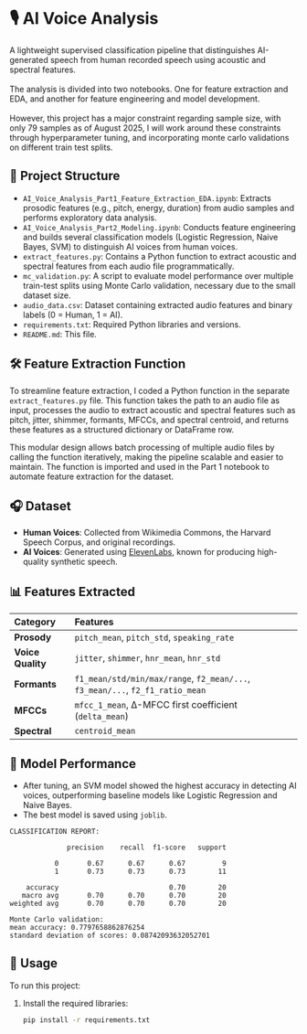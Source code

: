 # 🎙️ AI Voice Analysis

A lightweight supervised classification pipeline that distinguishes AI-generated speech from human recorded speech using acoustic and spectral features. <br><br> The analysis is divided into two notebooks. One for feature extraction and EDA, and another for feature engineering and model development. <br><br> However, this project has a major constraint regarding sample size, with only 79 samples as of August 2025, I will work around these constraints through hyperparameter tuning, and incorporating monte carlo validations on different train test splits.

## 📁 Project Structure

- `AI_Voice_Analysis_Part1_Feature_Extraction_EDA.ipynb`: Extracts prosodic features (e.g., pitch, energy, duration) from audio samples and performs exploratory data analysis.
- `AI_Voice_Analysis_Part2_Modeling.ipynb`: Conducts feature engineering and builds several classification models (Logistic Regression, Naive Bayes, SVM) to distinguish AI voices from human voices.
- `extract_features.py`: Contains a Python function to extract acoustic and spectral features from each audio file programmatically.
- `mc_validation.py`: A script to evaluate model performance over multiple train-test splits using Monte Carlo validation, necessary due to the small dataset size.
- `audio_data.csv`: Dataset containing extracted audio features and binary labels (0 = Human, 1 = AI).
- `requirements.txt`: Required Python libraries and versions.
- `README.md`: This file.

## 🛠️ Feature Extraction Function

To streamline feature extraction, I coded a Python function in the separate `extract_features.py` file. This function takes the path to an audio file as input, processes the audio to extract acoustic and spectral features such as pitch, jitter, shimmer, formants, MFCCs, and spectral centroid, and returns these features as a structured dictionary or DataFrame row.

This modular design allows batch processing of multiple audio files by calling the function iteratively, making the pipeline scalable and easier to maintain. The function is imported and used in the Part 1 notebook to automate feature extraction for the dataset.

## 🎧 Dataset

- **Human Voices**: Collected from Wikimedia Commons, the Harvard Speech Corpus, and original recordings.
- **AI Voices**: Generated using [ElevenLabs](https://www.elevenlabs.io/), known for producing high-quality synthetic speech.

## 📊 Features Extracted

| Category         | Features                                                                 |
|:-----------------|:-------------------------------------------------------------------------|
| **Prosody**      | `pitch_mean`, `pitch_std`, `speaking_rate`                                |
| **Voice Quality**| `jitter`, `shimmer`, `hnr_mean`, `hnr_std`                                |
| **Formants**     | `f1_mean/std/min/max/range`, `f2_mean/...`, `f3_mean/...`, `f2_f1_ratio_mean` |
| **MFCCs**        | `mfcc_1_mean`, Δ-MFCC first coefficient (`delta_mean`)                    |
| **Spectral**     | `centroid_mean`                                                           |

## 🧠 Model Performance

- After tuning, an SVM model showed the highest accuracy in detecting AI voices, outperforming baseline models like Logistic Regression and Naive Bayes.
- The best model is saved using `joblib`.

``` text
CLASSIFICATION REPORT:

              precision    recall  f1-score   support

           0       0.67      0.67      0.67         9
           1       0.73      0.73      0.73        11

    accuracy                           0.70        20
   macro avg       0.70      0.70      0.70        20
weighted avg       0.70      0.70      0.70        20

Monte Carlo validation:
mean accuracy: 0.7797658862876254
standard deviation of scores: 0.08742093632052701

```   
## 🚀 Usage

To run this project:
1. Install the required libraries:
   ```bash
   pip install -r requirements.txt
